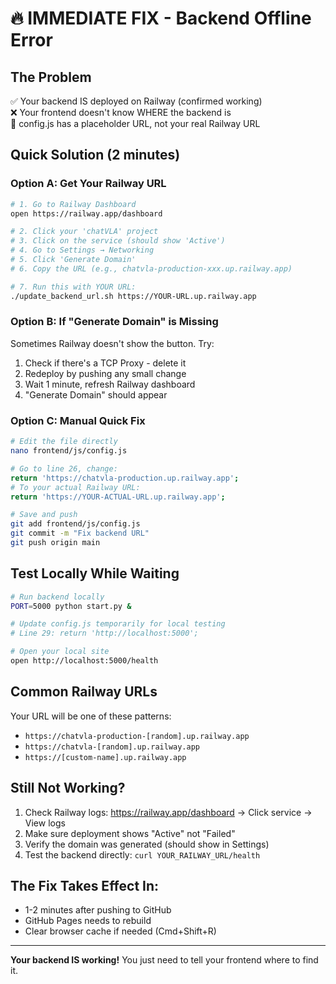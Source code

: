 # 🔥 IMMEDIATE FIX - Backend Offline Error

## The Problem
✅ Your backend IS deployed on Railway (confirmed working)  
❌ Your frontend doesn't know WHERE the backend is  
📍 config.js has a placeholder URL, not your real Railway URL

## Quick Solution (2 minutes)

### Option A: Get Your Railway URL
```bash
# 1. Go to Railway Dashboard
open https://railway.app/dashboard

# 2. Click your 'chatVLA' project
# 3. Click on the service (should show 'Active')
# 4. Go to Settings → Networking
# 5. Click 'Generate Domain'
# 6. Copy the URL (e.g., chatvla-production-xxx.up.railway.app)

# 7. Run this with YOUR URL:
./update_backend_url.sh https://YOUR-URL.up.railway.app
```

### Option B: If "Generate Domain" is Missing
Sometimes Railway doesn't show the button. Try:
1. Check if there's a TCP Proxy - delete it
2. Redeploy by pushing any small change
3. Wait 1 minute, refresh Railway dashboard
4. "Generate Domain" should appear

### Option C: Manual Quick Fix
```bash
# Edit the file directly
nano frontend/js/config.js

# Go to line 26, change:
return 'https://chatvla-production.up.railway.app';
# To your actual Railway URL:
return 'https://YOUR-ACTUAL-URL.up.railway.app';

# Save and push
git add frontend/js/config.js
git commit -m "Fix backend URL"
git push origin main
```

## Test Locally While Waiting
```bash
# Run backend locally
PORT=5000 python start.py &

# Update config.js temporarily for local testing
# Line 29: return 'http://localhost:5000';

# Open your local site
open http://localhost:5000/health
```

## Common Railway URLs
Your URL will be one of these patterns:
- `https://chatvla-production-[random].up.railway.app`
- `https://chatvla-[random].up.railway.app`
- `https://[custom-name].up.railway.app`

## Still Not Working?
1. Check Railway logs: https://railway.app/dashboard → Click service → View logs
2. Make sure deployment shows "Active" not "Failed"
3. Verify the domain was generated (should show in Settings)
4. Test the backend directly: `curl YOUR_RAILWAY_URL/health`

## The Fix Takes Effect In:
- 1-2 minutes after pushing to GitHub
- GitHub Pages needs to rebuild
- Clear browser cache if needed (Cmd+Shift+R)

---
**Your backend IS working!** You just need to tell your frontend where to find it.